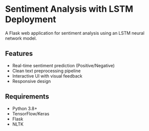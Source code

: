 # Sentiment Analysis with LSTM Deployment

A Flask web application for sentiment analysis using an LSTM neural network model.

## Features

- Real-time sentiment prediction (Positive/Negative)
- Clean text preprocessing pipeline
- Interactive UI with visual feedback
- Responsive design

## Requirements

- Python 3.8+
- TensorFlow/Keras
- Flask
- NLTK